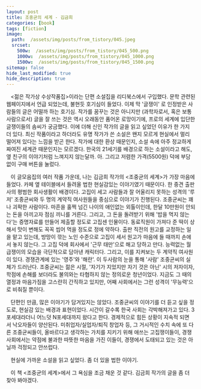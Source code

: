 ```yaml
---
layout: post
title: 조중균의 세계 - 김금희
categories: [book]
tags: [fiction]
image:
  path:  /assets/img/posts/from_tistory/045.jpeg
  srcset:
    500w:  /assets/img/posts/from_tistory/045_500.png
    1000w:  /assets/img/posts/from_tistory/045_1000.png
    1500w:  /assets/img/posts/from_tistory/045_1500.png
sitemap: false
hide_last_modified: true
hide_description: true
---
```


  


  


   <젊은 작가상 수상작품집\>이라는 단편 소설집을 리디북스에서 구입했다. 문학 관련된 웹페이지에서 언급 되었는데, 불현듯 호기심이 들었다. 이제 막 '글쟁이' 로 인정받은 사람들의 글은 어떨까 하는 호기심. 작가를 꿈꾸는 것은 아니지만 (과학자로서, 혹은 보통 사람으로서) 글을 잘 쓰는 것은 역시 오래동안 품어온 로망이기에, 프로의 세계에 입단한 글쟁이들의 솜씨가 궁금했다. 이에 더해 신인 작가의 글을 읽고 싶었던 이유가 한 가지 더 있다. 최신 작품이라고 하더라도 유명 작가가 쓴 소설은 왠지 모르게 현실에서 멀리 떨어져 있다는 느낌을 받곤 한다. 작가에 대한 환상 때문인지, 소설 속에 아주 정교하게 짜여진 세계관 때문인지는 모르겠다. 한국의 21세기를 배경으로 하는 소설이라고 해도, 옆 친구의 이야기처럼 느껴지지 않는달까. 아. 그리고 저렴한 가격(5500원) 덕에 부담없이 구매 버튼을 눌렀다.

  


   이 글모음집의 여러 작품 가운데, 나는 김금희 작가의 <조중균의 세계\>가 가장 마음에 들었다. 카페 옆 테이블에서 들려올 법한 현실감있는 이야기였기 때문이다. 한 중견 출판사의 평범한 회사생활이 배경이다. 고집이 세고 사람들과 잘 어울리지 못하는 성격의 '루저' 조중균씨와 두 명의 계약직 여사원들을 중심으로 이야기가 진행된다. 조중균씨는 꽤나 괴팍한 사람이다. 마흔을 훌쩍 넘긴 나이의 애인없는 외톨이인데, 한달 10만원이 안되는 돈을 아끼고자 점심 끼니를 거른다. 그리고, 그 돈을 돌려받기 위해 '밥을 먹지 않는다'는 증명자료를 만들어 제출할 정도로 고집센 인물이다. 동료직원이 가져다 준 떡이 상해서 맛이 변해도 꼭꼭 씹어 먹을 정도로 정에 약하다. 출판 직전의 원고를 교정하는 일을 맡고 있는데, 방망이 깎는 노인 수준으로 고집이 세서 원고가 마음에 들 때까지 손에서 놓지 않는다. 그 고집 덕에 회사에서 '근무 태만'으로 해고 당하고 만다. 능력없는 월급쟁이의 모습을 극단적으로 담아낸 캐릭터다. 그리고, 이를 지켜보는 두 계약직 여사원이 있다. 경쟁관계에 있는 '영주'와 '해란'. 이 두사람의 눈을 통해 '사람' 조중균씨의 실체가 드러난다. 조중균씨는 젊은 시절, '자기가 지었지만 자기 것은 아닌' 시의 저자이자, 학점에 손해를 보더라도 불의와는 타협하지 않는 정의로운 청년이었다. 지금도 그 때의 열정과 마음가짐을 고스란히 간직하고 있지만, 어째 사회에서는 그런 성격이 '무능력'으로 비춰질 뿐이다.

  


   단편인 만큼, 많은 이야기가 담겨있지는 않았다. 조중균씨의 이야기를 더 듣고 싶을 정도로, 현실감 있는 배경과 표현이었다. 시간이 갈수록 한국 사회는 각박해져가고 있다. 3포세대라더니 어느덧 N포세대까지 왔다고 한다. 경제적으로 힘든 상황이 지속적 되면서 낙오자들이 양산된다. 미취업자/실업자/퇴직 창업자 등, 그 거시적인 수치 속에 또 다른 조중균씨들이, 올바르다고 생각하는 가치를 지키기 위해 애쓰는 고집쟁이들이, 경쟁사회에서는 약점에 불과한 따뜻한 마음을 가진 이들이, 경쟁에서 도태되고 있는 것은 아닐까 걱정되고 안쓰럽다. 

  


   현실에 가까운 소설을 읽고 싶었다. 좀 더 있을 법한 이야기. 

   이 책 <조중균의 세계\>에서 그 욕심을 조금 채운 것 같다. 김금희 작가의 글을 좀 더 찾아 봐야겠다.  

  


  


  


  


  


  


  


  


  


  


  


  

